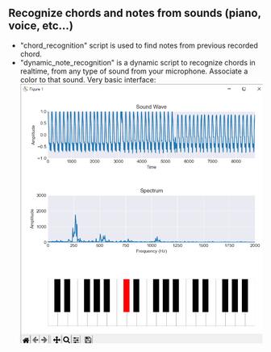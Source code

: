 Recognize chords and notes from sounds (piano, voice, etc...) 
---
- "chord_recognition" script is used to find notes from previous recorded chord.
- "dynamic_note_recognition" is a dynamic script to recognize chords in realtime, from any type of sound from your microphone. Associate a color to that sound. Very basic interface:
![alt text](https://github.com/jeaunrg/chord_recon/blob/main/data/interface.png)
